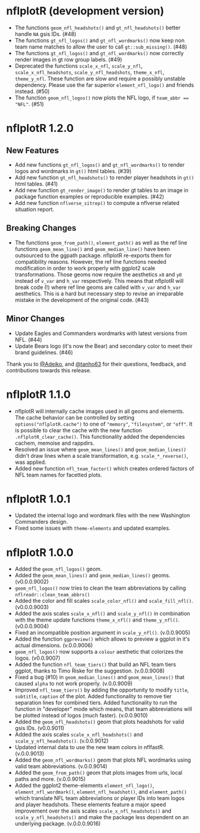 # nflplotR (development version)

* The functions `geom_nfl_headshots()` and `gt_nfl_headshots()` better handle `NA` gsis IDs. (#48)
* The functions `gt_nfl_logos()` and `gt_nfl_wordmarks()` now keep non team name matches to allow the user to call `gt::sub_missing()`. (#48)
* The functions `gt_nfl_logos()` and `gt_nfl_wordmarks()` now correctly render images in gt row group labels. (#49)
* Deprecated the functions `scale_x_nfl`, `scale_y_nfl`, `scale_x_nfl_headshots`, `scale_y_nfl_headshots`, `theme_x_nfl`, `theme_y_nfl`. These function are slow and require a possibly unstable dependency. Please use the far superior `element_nfl_logo()` and friends instead. (#50)
* The function `geom_nfl_logos()` now plots the NFL logo, if `team_abbr == "NFL"`. (#51)

# nflplotR 1.2.0

## New Features

* Add new functions `gt_nfl_logos()` and `gt_nfl_wordmarks()` to render logos and wordmarks in `gt()` html tables. (#39)
* Add new function `gt_nfl_headshots()` to render player headshots in `gt()` html tables. (#41)
* Add new function `gt_render_image()` to render gt tables to an image in package function examples or reproducible examples. (#42)
* Add new function `nflverse_sitrep()` to compute a nflverse related situation report.

## Breaking Changes

* The functions `geom_from_path()`, `element_path()` as well as the ref line functions `geom_mean_line()` and `geom_median_line()` have been outsourced to the ggpath package. nflplotR re-exports them for compatibility reasons. However, the ref line functions needed modification in order to work properly with ggplot2 scale transformations. Those geoms now require the aesthetics `x0` and `y0` instead of `v_var` and `h_var` respectively. This means that nflplotR will break code (!) where ref line geoms are called with `v_var` and `h_var` aesthetics. This is a hard but necessary step to revise an irreparable mistake in the development of the original code. (#43)

## Minor Changes

* Update Eagles and Commanders wordmarks with latest versions from NFL. (#44)
* Update Bears logo (it's now the Bear) and secondary color to meet their brand guidelines. (#46)

Thank you to [&#x0040;Adeiko](https://github.com/Adeiko), and [&#x0040;tanho63](https://github.com/tanho63) for their questions, feedback, and contributions towards this release.



# nflplotR 1.1.0

* nflplotR will internally cache images used in all geoms and elements. The cache behavior can be controlled by setting `options("nflplotR.cache")` to one of `"memory"`, `"filesystem"`, or `"off"`. It is possible to clear the cache with the new function `.nflplotR_clear_cache()`. This functionality added the dependencies cachem, memoise and rappdirs.
* Resolved an issue where `geom_mean_lines()` and `geom_median_lines()` didn't draw lines when a scale transformation, e.g. `scale_*_reverse()`, was applied.
* Added new function `nfl_team_factor()` which creates ordered factors of NFL team names for facetted plots.

# nflplotR 1.0.1

* Updated the internal logo and wordmark files with the new Washington Commanders design. 
* Fixed some issues with `theme-elements` and updated examples.

# nflplotR 1.0.0

* Added the `geom_nfl_logos()` geom.
* Added the `geom_mean_lines()` and `geom_median_lines()` geoms. (v0.0.0.9002)
* `geom_nfl_logos()` now tries to clean the team abbreviations by calling `nflreadr::clean_team_abbrs()`
* Added the color and fill scales `scale_color_nfl()` and `scale_fill_nfl()`. (v0.0.0.9003)
* Added the axis scales `scale_x_nfl()` and `scale_y_nfl()` in combination with the theme update functions `theme_x_nfl()` and `theme_y_nfl()`. (v0.0.0.9004)
* Fixed an incompatible position argument in `scale_y_nfl()`. (v.0.0.9005)
* Added the function `ggpreview()` which allows to preview a ggplot in it's actual dimensions. (v.0.0.9006)
* `geom_nfl_logos()` now supports a `colour` aesthetic that colorizes the logos. (v0.0.9007)
* Added the function `nfl_team_tiers()` that build an NFL team tiers ggplot, thanks to Timo Riske for the suggestion. (v.0.0.9008)
* Fixed a bug (#10) in `geom_median_lines()` and `geom_mean_lines()` that caused `alpha` to not work properly. (v.0.0.9009)
* Improved `nfl_team_tiers()` by adding the opportunity to modify `title`, `subtitle`, `caption` of the plot. Added functionality to remove tier separation lines for combined tiers. Added functionality to run the function in "developer" mode which means, that team abbreviations will be plotted instead of logos (much faster). (v.0.0.9010)
* Added the `geom_nfl_headshots()` geom that plots headshots for valid gsis IDs. (v0.0.9011)
* Added the axis scales `scale_x_nfl_headshots()` and `scale_y_nfl_headshots()`. (v.0.0.9012)
* Updated internal data to use the new team colors in nflfastR. (v.0.0.9013)
* Added the `geom_nfl_wordmarks()` geom that plots NFL wordmarks using valid team abbreviations. (v.0.0.9014)
* Added the `geom_from_path()` geom that plots images from urls, local paths and more. (v.0.0.9015)
* Added the ggplot2 theme-elements `element_nfl_logo()`, `element_nfl_wordmark()`,
`element_nfl_headshot()`, and `element_path()` which translate NFL team abbreviations or player IDs into team logos and player headshots. These elements feature a major speed improvement over the axis scales `scale_x_nfl_headshots()` and `scale_y_nfl_headshots()` and make the package less dependent on an underlying package. (v.0.0.0.9016)
